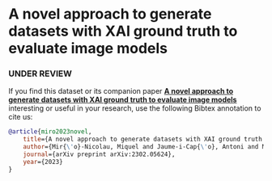 # A novel approach to generate datasets with XAI ground truth to evaluate image models
### UNDER REVIEW

If you find this dataset or its companion paper
[**A novel approach to generate datasets with XAI ground truth to evaluate image models**](https://arxiv.org/abs/2302.05624)
interesting or useful in your research, use the following Bibtex annotation to cite us:


```bibtex
@article{miro2023novel,
    title={A novel approach to generate datasets with XAI ground truth to evaluate image models},
    author={Mir{\'o}-Nicolau, Miquel and Jaume-i-Cap{\'o}, Antoni and Moy{\`a}-Alcover, Gabriel},
    journal={arXiv preprint arXiv:2302.05624},
    year={2023}
}
````

